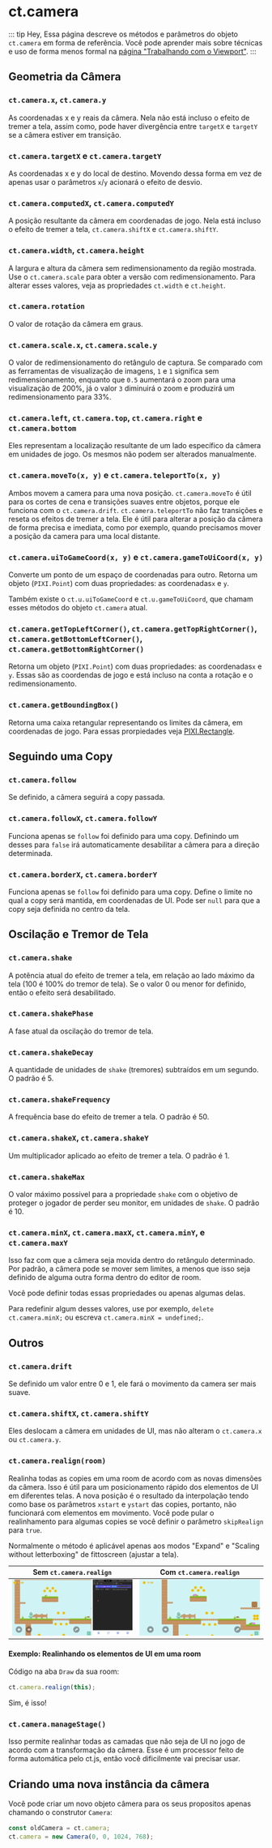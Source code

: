 # ct.camera

::: tip Hey,
Essa página descreve os métodos e parâmetros do objeto `ct.camera` em forma de referência. Você pode aprender mais sobre técnicas e uso de forma menos formal na [página "Trabalhando com o Viewport"](./viewport-management.md).
:::

## Geometria da Câmera

### `ct.camera.x`, `ct.camera.y`

As coordenadas x e y reais da câmera. Nela não está incluso o efeito de tremer a tela, assim como, pode haver divergência entre `targetX` e `targetY` se a câmera estiver em transição.

### `ct.camera.targetX` e `ct.camera.targetY`

As coordenadas x e y do local de destino. Movendo dessa forma em vez de apenas usar o parâmetros `x`/`y` acionará o efeito de desvio.

### `ct.camera.computedX`, `ct.camera.computedY`

A posição resultante da câmera em coordenadas de jogo. Nela está incluso o efeito de tremer a tela, `ct.camera.shiftX` e `ct.camera.shiftY`.

### `ct.camera.width`, `ct.camera.height`

A largura e altura da câmera sem redimensionamento da região mostrada. Use o `ct.camera.scale` para obter a versão com redimensionamento. Para alterar esses valores, veja as propriedades `ct.width` e `ct.height`.

### `ct.camera.rotation`

O valor de rotação da câmera em graus.

### `ct.camera.scale.x`, `ct.camera.scale.y`

O valor de redimensionamento do retângulo de captura. Se comparado com as ferramentas de visualização de imagens, `1` e `1` significa sem redimensionamento, enquanto que `0.5` aumentará o zoom para uma visualização de 200%, já o valor `3` diminuirá o zoom e produzirá um redimensionamento para 33%.

### `ct.camera.left`, `ct.camera.top`, `ct.camera.right` e `ct.camera.bottom`

Eles representam a localização resultante de um lado específico da câmera em unidades de jogo. Os mesmos não podem ser alterados manualmente.

### `ct.camera.moveTo(x, y)` e `ct.camera.teleportTo(x, y)`

Ambos movem a camera para uma nova posição. `ct.camera.moveTo` é útil para os cortes de cena e transições suaves entre objetos, porque ele funciona com o `ct.camera.drift`. `ct.camera.teleportTo` não faz transições e reseta os efeitos de tremer a tela. Ele é útil para alterar a posição da câmera de forma precisa e imediata, como por exemplo, quando precisamos mover a posição da camera para uma local distante.

### `ct.camera.uiToGameCoord(x, y)` e `ct.camera.gameToUiCoord(x, y)`

Converte um ponto de um espaço de coordenadas para outro. Retorna um objeto (`PIXI.Point`) com duas propriedades: as coordenadas`x` e `y`.

Também existe o `ct.u.uiToGameCoord` e `ct.u.gameToUiCoord`, que chamam esses métodos do objeto `ct.camera` atual.

### `ct.camera.getTopLeftCorner()`, `ct.camera.getTopRightCorner()`, `ct.camera.getBottomLeftCorner()`, `ct.camera.getBottomRightCorner()`

 Retorna um objeto (`PIXI.Point`) com duas propriedades: as coordenadas`x` e `y`. Essas são as coordendas de jogo e está incluso na conta a rotação e o redimensionamento.

### `ct.camera.getBoundingBox()`

Retorna uma caixa retangular representando os limites da câmera, em coordenadas de jogo. Para essas prorpiedades veja [PIXI.Rectangle](https://pixijs.download/release/docs/PIXI.Rectangle.html).

## Seguindo uma Copy

### `ct.camera.follow`

Se definido, a câmera seguirá a copy passada.

### `ct.camera.followX`, `ct.camera.followY`

Funciona apenas se `follow` foi definido para uma copy. Definindo um desses para `false` irá automaticamente desabilitar a câmera para a direção determinada.

### `ct.camera.borderX`, `ct.camera.borderY`

Funciona apenas se `follow` foi definido para uma copy. Define o limite no qual a copy será mantida, em coordenadas de UI. Pode ser `null` para que a copy seja definida no centro da tela.

## Oscilação e Tremor de Tela

### `ct.camera.shake`

A potência atual do efeito de tremer a tela, em relação ao lado máximo da tela (100 é 100% do tremor de tela). Se o valor 0 ou menor for definido, então o efeito será desabilitado.

### `ct.camera.shakePhase`

A fase atual da oscilação do tremor de tela.

### `ct.camera.shakeDecay`

A quantidade de unidades de `shake` (tremores) subtraídos em um segundo. O padrão é 5.

### `ct.camera.shakeFrequency`

A frequência base do efeito de tremer a tela. O padrão é 50.

### `ct.camera.shakeX`, `ct.camera.shakeY`

Um multiplicador aplicado ao efeito de tremer a tela. O padrão é 1.

### `ct.camera.shakeMax`

O valor máximo possível para a propriedade `shake` com o objetivo de proteger o jogador de perder seu monitor, em unidades de `shake`. O padrão é 10.

### `ct.camera.minX`, `ct.camera.maxX`, `ct.camera.minY`, e `ct.camera.maxY`

Isso faz com que a câmera seja movida dentro do retângulo determinado. Por padrão, a câmera pode se mover sem limites, a menos que isso seja definido de alguma outra forma dentro do editor de room.

Você pode definir todas essas propriedades ou apenas algumas delas.

Para redefinir algum desses valores, use por exemplo, `delete ct.camera.minX;` ou escreva `ct.camera.minX = undefined;`.

## Outros

### `ct.camera.drift`

Se definido um valor entre 0 e 1, ele fará o movimento da camera ser mais suave.

### `ct.camera.shiftX`, `ct.camera.shiftY`

Eles deslocam a câmera em unidades de UI, mas não alteram o `ct.camera.x` ou `ct.camera.y`.

### `ct.camera.realign(room)`

Realinha todas as copies em uma room de acordo com as novas dimensões da câmera. Isso é útil para um posicionamento rápido dos elementos de UI em diferentes telas. A nova posição é o resultado da interpolação tendo como base os parâmetros `xstart` e `ystart` das copies, portanto, não funcionará com elementos em movimento. Você pode pular o realinhamento para algumas copies se você definir o parâmetro `skipRealign` para `true`.

Normalmente o método é aplicável apenas aos modos "Expand" e "Scaling without letterboxing" de fittoscreen (ajustar a tela).

Sem `ct.camera.realign` | Com `ct.camera.realign`
-|-
![Os elementos de UI são redimensionados, mas aparecem deslocados se as proporções de tela mudarem](../images/ctCameraAlign_notIncluded.gif) | ![Os elementos de UI são redimensionados e distribuídos uniformemente pela tela](../images/ctCameraAlign_included.gif)

#### Exemplo: Realinhando os elementos de UI em uma room

Código na aba `Draw` da sua room:

```js
ct.camera.realign(this);
```

Sim, é isso!

### `ct.camera.manageStage()`

Isso permite realinhar todas as camadas que não seja de UI no jogo de acordo com a transformação da câmera. Esse é um processor feito de forma automática pelo ct.js, então você dificilmente vai precisar usar.

## Criando uma nova instância da câmera

Você pode criar um novo objeto câmera para os seus propositos apenas chamando o construtor `Camera`:

```js
const oldCamera = ct.camera;
ct.camera = new Camera(0, 0, 1024, 768);
```
